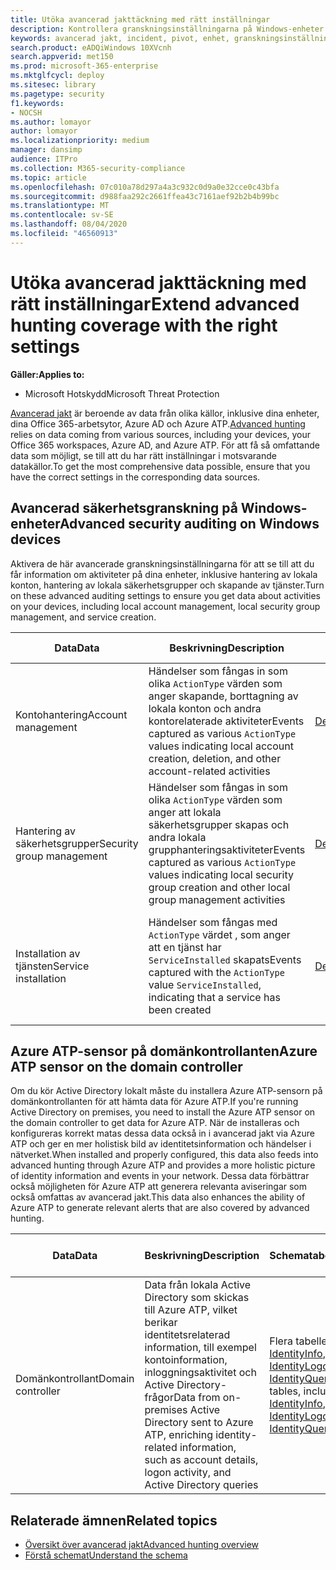 ```yaml
---
title: Utöka avancerad jakttäckning med rätt inställningar
description: Kontrollera granskningsinställningarna på Windows-enheter och andra inställningar för att säkerställa att du får de mest omfattande data i avancerad jakt
keywords: avancerad jakt, incident, pivot, enhet, granskningsinställningar, kontohantering, hantering av säkerhetsgrupper, hotjakt, cyberhotjakt, sökning, fråga, telemetri, Microsoft 365, Microsoft Threat Protection
search.product: eADQiWindows 10XVcnh
search.appverid: met150
ms.prod: microsoft-365-enterprise
ms.mktglfcycl: deploy
ms.sitesec: library
ms.pagetype: security
f1.keywords:
- NOCSH
ms.author: lomayor
author: lomayor
ms.localizationpriority: medium
manager: dansimp
audience: ITPro
ms.collection: M365-security-compliance
ms.topic: article
ms.openlocfilehash: 07c010a78d297a4a3c932c0d9a0e32cce0c43bfa
ms.sourcegitcommit: d988faa292c2661ffea43c7161aef92b2b4b99bc
ms.translationtype: MT
ms.contentlocale: sv-SE
ms.lasthandoff: 08/04/2020
ms.locfileid: "46560913"
---
```

# <a name="extend-advanced-hunting-coverage-with-the-right-settings"></a><span data-ttu-id="994c7-104">Utöka avancerad jakttäckning med rätt inställningar</span><span class="sxs-lookup"><span data-stu-id="994c7-104">Extend advanced hunting coverage with the right settings</span></span>

<span data-ttu-id="994c7-105">**Gäller:**</span><span class="sxs-lookup"><span data-stu-id="994c7-105">**Applies to:**</span></span>
- <span data-ttu-id="994c7-106">Microsoft Hotskydd</span><span class="sxs-lookup"><span data-stu-id="994c7-106">Microsoft Threat Protection</span></span>

<span data-ttu-id="994c7-107">[Avancerad jakt](advanced-hunting-overview.md) är beroende av data från olika källor, inklusive dina enheter, dina Office 365-arbetsytor, Azure AD och Azure ATP.</span><span class="sxs-lookup"><span data-stu-id="994c7-107">[Advanced hunting](advanced-hunting-overview.md) relies on data coming from various sources, including your devices, your Office 365 workspaces, Azure AD, and Azure ATP.</span></span> <span data-ttu-id="994c7-108">För att få så omfattande data som möjligt, se till att du har rätt inställningar i motsvarande datakällor.</span><span class="sxs-lookup"><span data-stu-id="994c7-108">To get the most comprehensive data possible, ensure that you have the correct settings in the corresponding data sources.</span></span>

## <a name="advanced-security-auditing-on-windows-devices"></a><span data-ttu-id="994c7-109">Avancerad säkerhetsgranskning på Windows-enheter</span><span class="sxs-lookup"><span data-stu-id="994c7-109">Advanced security auditing on Windows devices</span></span>
<span data-ttu-id="994c7-110">Aktivera de här avancerade granskningsinställningarna för att se till att du får information om aktiviteter på dina enheter, inklusive hantering av lokala konton, hantering av lokala säkerhetsgrupper och skapande av tjänster.</span><span class="sxs-lookup"><span data-stu-id="994c7-110">Turn on these advanced auditing settings to ensure you get data about activities on your devices, including local account management, local security group management, and service creation.</span></span>

| <span data-ttu-id="994c7-111">Data</span><span class="sxs-lookup"><span data-stu-id="994c7-111">Data</span></span> | <span data-ttu-id="994c7-112">Beskrivning</span><span class="sxs-lookup"><span data-stu-id="994c7-112">Description</span></span> | <span data-ttu-id="994c7-113">Schematabell</span><span class="sxs-lookup"><span data-stu-id="994c7-113">Schema table</span></span> | <span data-ttu-id="994c7-114">Konfigurerar du</span><span class="sxs-lookup"><span data-stu-id="994c7-114">How to configure</span></span> |
| --- | --- | --- | --- |
| <span data-ttu-id="994c7-115">Kontohantering</span><span class="sxs-lookup"><span data-stu-id="994c7-115">Account management</span></span> | <span data-ttu-id="994c7-116">Händelser som fångas in som olika `ActionType` värden som anger skapande, borttagning av lokala konton och andra kontorelaterade aktiviteter</span><span class="sxs-lookup"><span data-stu-id="994c7-116">Events captured as various `ActionType` values indicating local account creation, deletion, and other account-related activities</span></span> | [<span data-ttu-id="994c7-117">DeviceEvents</span><span class="sxs-lookup"><span data-stu-id="994c7-117">DeviceEvents</span></span>](advanced-hunting-deviceevents-table.md) | <span data-ttu-id="994c7-118">- Distribuera en avancerad säkerhetsgranskningsprincip: [Granska hantering av användarkonton](https://docs.microsoft.com/windows/security/threat-protection/auditing/audit-user-account-management)</span><span class="sxs-lookup"><span data-stu-id="994c7-118">- Deploy an advanced security audit policy: [Audit User Account Management](https://docs.microsoft.com/windows/security/threat-protection/auditing/audit-user-account-management)</span></span><br> <span data-ttu-id="994c7-119">- [Läs mer om avancerade principer för säkerhetsgranskning](https://docs.microsoft.com/windows/security/threat-protection/auditing/advanced-security-auditing)</span><span class="sxs-lookup"><span data-stu-id="994c7-119">- [Learn about advanced security audit policies](https://docs.microsoft.com/windows/security/threat-protection/auditing/advanced-security-auditing)</span></span> |
| <span data-ttu-id="994c7-120">Hantering av säkerhetsgrupper</span><span class="sxs-lookup"><span data-stu-id="994c7-120">Security group management</span></span> | <span data-ttu-id="994c7-121">Händelser som fångas in som olika `ActionType` värden som anger att lokala säkerhetsgrupper skapas och andra lokala grupphanteringsaktiviteter</span><span class="sxs-lookup"><span data-stu-id="994c7-121">Events captured as various `ActionType` values indicating local security group creation and other local group management activities</span></span> | [<span data-ttu-id="994c7-122">DeviceEvents</span><span class="sxs-lookup"><span data-stu-id="994c7-122">DeviceEvents</span></span>](advanced-hunting-deviceevents-table.md) | <span data-ttu-id="994c7-123">- Distribuera en avancerad säkerhetsgranskningsprincip: [Granskningssäkerhetsgrupphantering](https://docs.microsoft.com/windows/security/threat-protection/auditing/audit-security-group-management)</span><span class="sxs-lookup"><span data-stu-id="994c7-123">- Deploy an advanced security audit policy: [Audit Security Group Management](https://docs.microsoft.com/windows/security/threat-protection/auditing/audit-security-group-management)</span></span><br> <span data-ttu-id="994c7-124">- [Läs mer om avancerade principer för säkerhetsgranskning](https://docs.microsoft.com/windows/security/threat-protection/auditing/advanced-security-auditing)</span><span class="sxs-lookup"><span data-stu-id="994c7-124">- [Learn about advanced security audit policies](https://docs.microsoft.com/windows/security/threat-protection/auditing/advanced-security-auditing)</span></span> |
| <span data-ttu-id="994c7-125">Installation av tjänsten</span><span class="sxs-lookup"><span data-stu-id="994c7-125">Service installation</span></span> | <span data-ttu-id="994c7-126">Händelser som fångas med `ActionType` värdet , som anger att en tjänst har `ServiceInstalled` skapats</span><span class="sxs-lookup"><span data-stu-id="994c7-126">Events captured with the `ActionType` value `ServiceInstalled`, indicating that a service has been created</span></span> | [<span data-ttu-id="994c7-127">DeviceEvents</span><span class="sxs-lookup"><span data-stu-id="994c7-127">DeviceEvents</span></span>](advanced-hunting-deviceevents-table.md) | <span data-ttu-id="994c7-128">- Distribuera en avancerad säkerhetsgranskningsprincip: [Tillägg för granskning av säkerhetssystem](https://docs.microsoft.com/windows/security/threat-protection/auditing/audit-security-system-extension)</span><span class="sxs-lookup"><span data-stu-id="994c7-128">- Deploy an advanced security audit policy: [Audit Security System Extension](https://docs.microsoft.com/windows/security/threat-protection/auditing/audit-security-system-extension)</span></span><br> <span data-ttu-id="994c7-129">- [Läs mer om avancerade principer för säkerhetsgranskning](https://docs.microsoft.com/windows/security/threat-protection/auditing/advanced-security-auditing)</span><span class="sxs-lookup"><span data-stu-id="994c7-129">- [Learn about advanced security audit policies](https://docs.microsoft.com/windows/security/threat-protection/auditing/advanced-security-auditing)</span></span> |

## <a name="azure-atp-sensor-on-the-domain-controller"></a><span data-ttu-id="994c7-130">Azure ATP-sensor på domänkontrollanten</span><span class="sxs-lookup"><span data-stu-id="994c7-130">Azure ATP sensor on the domain controller</span></span>
<span data-ttu-id="994c7-131">Om du kör Active Directory lokalt måste du installera Azure ATP-sensorn på domänkontrollanten för att hämta data för Azure ATP.</span><span class="sxs-lookup"><span data-stu-id="994c7-131">If you're running Active Directory on premises, you need to install the Azure ATP sensor on the domain controller to get data for Azure ATP.</span></span> <span data-ttu-id="994c7-132">När de installeras och konfigureras korrekt matas dessa data också in i avancerad jakt via Azure ATP och ger en mer holistisk bild av identitetsinformation och händelser i nätverket.</span><span class="sxs-lookup"><span data-stu-id="994c7-132">When installed and properly configured, this data also feeds into advanced hunting through Azure ATP and provides a more holistic picture of identity information and events in your network.</span></span> <span data-ttu-id="994c7-133">Dessa data förbättrar också möjligheten för Azure ATP att generera relevanta aviseringar som också omfattas av avancerad jakt.</span><span class="sxs-lookup"><span data-stu-id="994c7-133">This data also enhances the ability of Azure ATP to generate relevant alerts that are also covered by advanced hunting.</span></span> 

| <span data-ttu-id="994c7-134">Data</span><span class="sxs-lookup"><span data-stu-id="994c7-134">Data</span></span> | <span data-ttu-id="994c7-135">Beskrivning</span><span class="sxs-lookup"><span data-stu-id="994c7-135">Description</span></span> | <span data-ttu-id="994c7-136">Schematabell</span><span class="sxs-lookup"><span data-stu-id="994c7-136">Schema table</span></span> | <span data-ttu-id="994c7-137">Konfigurerar du</span><span class="sxs-lookup"><span data-stu-id="994c7-137">How to configure</span></span> |
| --- | --- | --- | --- |
| <span data-ttu-id="994c7-138">Domänkontrollant</span><span class="sxs-lookup"><span data-stu-id="994c7-138">Domain controller</span></span> | <span data-ttu-id="994c7-139">Data från lokala Active Directory som skickas till Azure ATP, vilket berikar identitetsrelaterad information, till exempel kontoinformation, inloggningsaktivitet och Active Directory-frågor</span><span class="sxs-lookup"><span data-stu-id="994c7-139">Data from on-premises Active Directory sent to Azure ATP, enriching identity-related information, such as account details, logon activity, and Active Directory queries</span></span> | <span data-ttu-id="994c7-140">Flera tabeller, inklusive [IdentityInfo](advanced-hunting-identityinfo-table.md), [IdentityLogonEvents](advanced-hunting-identitylogonevents-table.md)och [IdentityQueryEvents](advanced-hunting-identityqueryevents-table.md)</span><span class="sxs-lookup"><span data-stu-id="994c7-140">Multiple tables, including [IdentityInfo](advanced-hunting-identityinfo-table.md), [IdentityLogonEvents](advanced-hunting-identitylogonevents-table.md), and [IdentityQueryEvents](advanced-hunting-identityqueryevents-table.md)</span></span>  | <span data-ttu-id="994c7-141">- [Installera Azure ATP-sensorn](https://docs.microsoft.com/azure-advanced-threat-protection/install-atp-step4)</span><span class="sxs-lookup"><span data-stu-id="994c7-141">- [Install the Azure ATP sensor](https://docs.microsoft.com/azure-advanced-threat-protection/install-atp-step4)</span></span><br><span data-ttu-id="994c7-142">- [Aktivera relevanta Windows-händelser](https://docs.microsoft.com/azure-advanced-threat-protection/configure-event-collection)</span><span class="sxs-lookup"><span data-stu-id="994c7-142">- [Turn on relevant Windows Events](https://docs.microsoft.com/azure-advanced-threat-protection/configure-event-collection)</span></span> |

## <a name="related-topics"></a><span data-ttu-id="994c7-143">Relaterade ämnen</span><span class="sxs-lookup"><span data-stu-id="994c7-143">Related topics</span></span>
- [<span data-ttu-id="994c7-144">Översikt över avancerad jakt</span><span class="sxs-lookup"><span data-stu-id="994c7-144">Advanced hunting overview</span></span>](advanced-hunting-overview.md)
- [<span data-ttu-id="994c7-145">Förstå schemat</span><span class="sxs-lookup"><span data-stu-id="994c7-145">Understand the schema</span></span>](advanced-hunting-schema-tables.md)